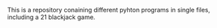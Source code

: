 This is a repository conaining different pyhton programs in single files, including a 21 blackjack game.
